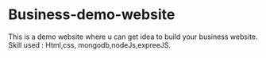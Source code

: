 # Business-demo-website


This is a demo website where u can get idea to build your business website.
Skill used : Html,css, mongodb,nodeJs,expreeJS.
